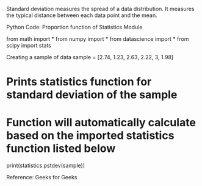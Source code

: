 Standard deviation measures the spread of a data distribution. It measures the typical distance between each data point and the mean.


Python Code: Proportion function of Statistics Module 
  
from math import *
from numpy import *
from datascience import *
from scipy import stats

  
Creating a sample of data 
sample = [2.74, 1.23, 2.63, 2.22, 3, 1.98] 
  
# Prints statistics function for standard deviation of the sample 
# Function will automatically calculate based on the imported statistics function listed below

print(statistics.pstdev(sample))


Reference: Geeks for Geeks
      
   
